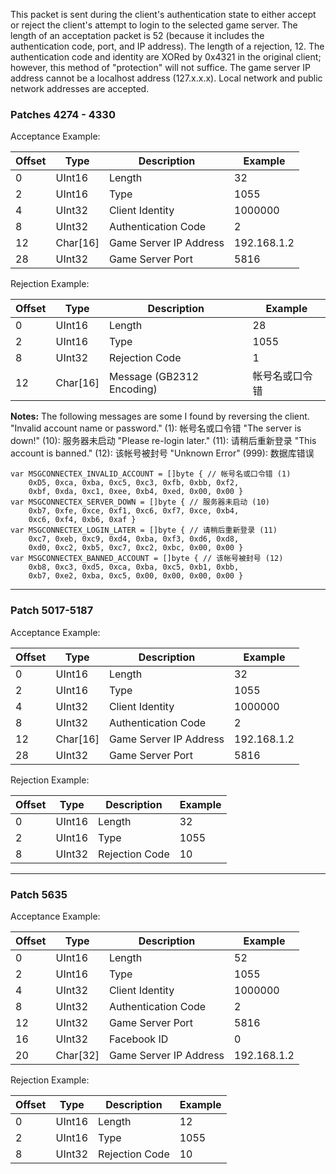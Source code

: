 This packet is sent during the client's authentication state to either accept or reject the client's attempt to login to the selected game server. The length of an acceptation packet
is 52 (because it includes the authentication code, port, and IP address). The length of a rejection, 12. The authentication code and identity are XORed by 0x4321 in the original client; however, this method of "protection" will not suffice. The game server IP address cannot be a localhost address (127.x.x.x). Local network and public network addresses are accepted.

### Patches 4274 - 4330

Acceptance Example:

| Offset | Type | Description | Example |
| -------- | -------- | -------- | -------- |
| 0 | UInt16 | Length | 32 |
| 2 | UInt16 | Type | 1055 |
| 4 | UInt32 | Client Identity | 1000000 |
| 8 | UInt32 | Authentication Code | 2 |
| 12 | Char[16] | Game Server IP Address | 192.168.1.2 |
| 28 | UInt32 | Game Server Port | 5816 |

Rejection Example:

| Offset | Type | Description | Example |
| -------- | -------- | -------- | -------- |
| 0 | UInt16 | Length | 28 |
| 2 | UInt16 | Type | 1055 |
| 8 | UInt32 | Rejection Code | 1 |
| 12 | Char[16] | Message (GB2312 Encoding) | 帐号名或口令错 |
**Notes:** The following messages are some I found by reversing the client.
"Invalid account name or password." (1): 帐号名或口令错
"The server is down!" (10): 服务器未启动
"Please re-login later." (11): 请稍后重新登录
"This account is banned." (12): 该帐号被封号
"Unknown Error" (999): 数据库错误

```
var MSGCONNECTEX_INVALID_ACCOUNT = []byte { // 帐号名或口令错 (1)
	0xD5, 0xca, 0xba, 0xc5, 0xc3, 0xfb, 0xbb, 0xf2,
	0xbf, 0xda, 0xc1, 0xee, 0xb4, 0xed, 0x00, 0x00 }
var MSGCONNECTEX_SERVER_DOWN = []byte { // 服务器未启动 (10)
	0xb7, 0xfe, 0xce, 0xf1, 0xc6, 0xf7, 0xce, 0xb4,
	0xc6, 0xf4, 0xb6, 0xaf }
var MSGCONNECTEX_LOGIN_LATER = []byte { // 请稍后重新登录 (11)
	0xc7, 0xeb, 0xc9, 0xd4, 0xba, 0xf3, 0xd6, 0xd8,
	0xd0, 0xc2, 0xb5, 0xc7, 0xc2, 0xbc, 0x00, 0x00 }
var MSGCONNECTEX_BANNED_ACCOUNT = []byte { // 该帐号被封号 (12)
	0xb8, 0xc3, 0xd5, 0xca, 0xba, 0xc5, 0xb1, 0xbb,
	0xb7, 0xe2, 0xba, 0xc5, 0x00, 0x00, 0x00, 0x00 }
```

----

### Patch 5017-5187

Acceptance Example:

| Offset | Type | Description | Example |
| -------- | -------- | -------- | -------- |
| 0 | UInt16 | Length | 32 |
| 2 | UInt16 | Type | 1055 |
| 4 | UInt32 | Client Identity | 1000000 |
| 8 | UInt32 | Authentication Code | 2 |
| 12 | Char[16] | Game Server IP Address | 192.168.1.2 |
| 28 | UInt32 | Game Server Port | 5816 |

Rejection Example:

| Offset | Type | Description | Example |
| -------- | -------- | -------- | -------- |
| 0 | UInt16 | Length | 32 |
| 2 | UInt16 | Type | 1055 |
| 8 | UInt32 | Rejection Code | 10 |

----

### Patch 5635

Acceptance Example:

| Offset | Type | Description | Example |
| -------- | -------- | -------- | -------- |
| 0 | UInt16 | Length | 52 |
| 2 | UInt16 | Type | 1055 |
| 4 | UInt32 | Client Identity | 1000000 |
| 8 | UInt32 | Authentication Code | 2 |
| 12 | UInt32 | Game Server Port | 5816 |
| 16 | UInt32 | Facebook ID | 0 |
| 20 | Char[32] | Game Server IP Address | 192.168.1.2 |

Rejection Example:

| Offset | Type | Description | Example |
| -------- | -------- | -------- | -------- |
| 0 | UInt16 | Length | 12 |
| 2 | UInt16 | Type | 1055 |
| 8 | UInt32 | Rejection Code | 10 |
